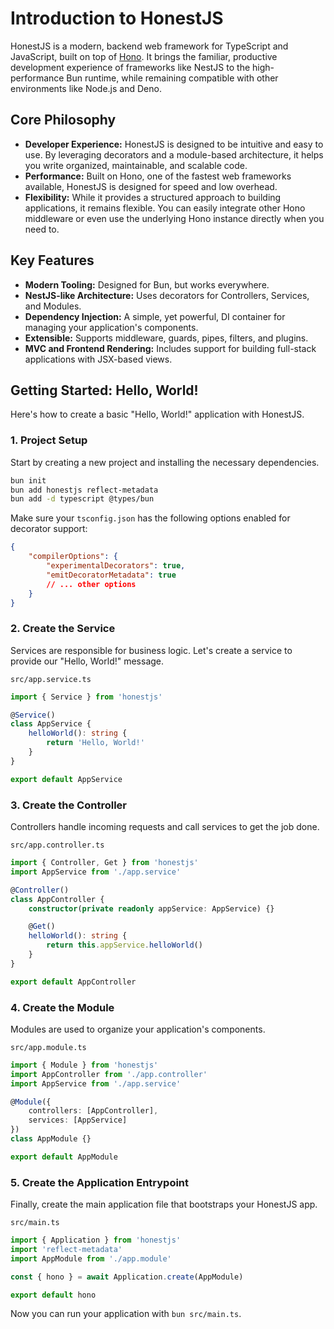 # Introduction to HonestJS

HonestJS is a modern, backend web framework for TypeScript and JavaScript, built on top of [Hono](httpss://hono.dev). It
brings the familiar, productive development experience of frameworks like NestJS to the high-performance Bun runtime,
while remaining compatible with other environments like Node.js and Deno.

## Core Philosophy

- **Developer Experience:** HonestJS is designed to be intuitive and easy to use. By leveraging decorators and a
  module-based architecture, it helps you write organized, maintainable, and scalable code.
- **Performance:** Built on Hono, one of the fastest web frameworks available, HonestJS is designed for speed and low
  overhead.
- **Flexibility:** While it provides a structured approach to building applications, it remains flexible. You can easily
  integrate other Hono middleware or even use the underlying Hono instance directly when you need to.

## Key Features

- **Modern Tooling:** Designed for Bun, but works everywhere.
- **NestJS-like Architecture:** Uses decorators for Controllers, Services, and Modules.
- **Dependency Injection:** A simple, yet powerful, DI container for managing your application's components.
- **Extensible:** Supports middleware, guards, pipes, filters, and plugins.
- **MVC and Frontend Rendering:** Includes support for building full-stack applications with JSX-based views.

## Getting Started: Hello, World!

Here's how to create a basic "Hello, World!" application with HonestJS.

### 1. Project Setup

Start by creating a new project and installing the necessary dependencies.

```bash
bun init
bun add honestjs reflect-metadata
bun add -d typescript @types/bun
```

Make sure your `tsconfig.json` has the following options enabled for decorator support:

```json
{
	"compilerOptions": {
		"experimentalDecorators": true,
		"emitDecoratorMetadata": true
		// ... other options
	}
}
```

### 2. Create the Service

Services are responsible for business logic. Let's create a service to provide our "Hello, World!" message.

`src/app.service.ts`

```typescript
import { Service } from 'honestjs'

@Service()
class AppService {
	helloWorld(): string {
		return 'Hello, World!'
	}
}

export default AppService
```

### 3. Create the Controller

Controllers handle incoming requests and call services to get the job done.

`src/app.controller.ts`

```typescript
import { Controller, Get } from 'honestjs'
import AppService from './app.service'

@Controller()
class AppController {
	constructor(private readonly appService: AppService) {}

	@Get()
	helloWorld(): string {
		return this.appService.helloWorld()
	}
}

export default AppController
```

### 4. Create the Module

Modules are used to organize your application's components.

`src/app.module.ts`

```typescript
import { Module } from 'honestjs'
import AppController from './app.controller'
import AppService from './app.service'

@Module({
	controllers: [AppController],
	services: [AppService]
})
class AppModule {}

export default AppModule
```

### 5. Create the Application Entrypoint

Finally, create the main application file that bootstraps your HonestJS app.

`src/main.ts`

```typescript
import { Application } from 'honestjs'
import 'reflect-metadata'
import AppModule from './app.module'

const { hono } = await Application.create(AppModule)

export default hono
```

Now you can run your application with `bun src/main.ts`.

